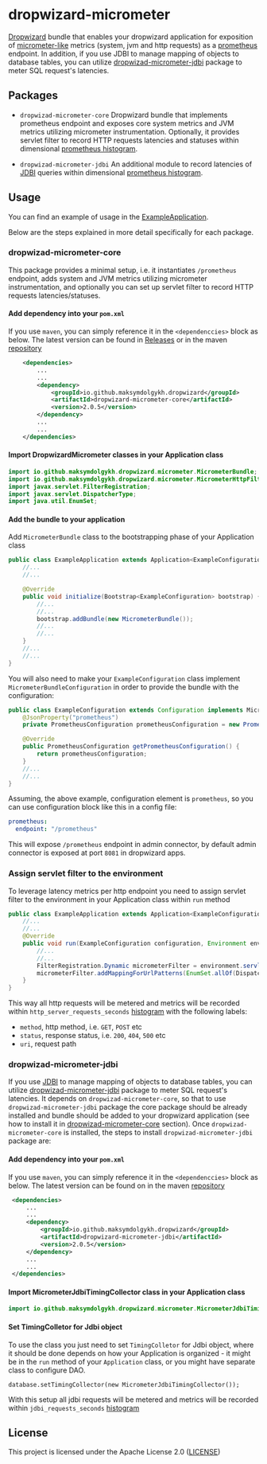# dropwizard-micrometer

[Dropwizard][dropwizard] bundle that enables your dropwizard application for exposition of [micrometer-like][micrometer] 
metrics (system, jvm and http requests) as a [prometheus][prometheus] endpoint. In addition, if you use JDBI to manage 
mapping of objects to database tables, you can utilize [dropwizad-micrometer-jdbi](#dropwizad-micrometer-jdbi) package to meter SQL request's latencies.

## Packages
- `dropwizad-micrometer-core`
    Dropwizard bundle that implements prometheus endpoint and exposes core system metrics and JVM metrics utilizing micrometer instrumentation.
    Optionally, it provides servlet filter to record HTTP requests latencies and statuses within dimensional 
    [prometheus histogram][prometheus histogram].

- `dropwizad-micrometer-jdbi`
    An additional module to record latencies of [JDBI][jdbi] queries within dimensional [prometheus histogram][prometheus histogram].

## Usage
You can find an example of usage in the [ExampleApplication][dropwizard example application].

Below are the steps explained in more detail specifically for each package.

### dropwizad-micrometer-core
This package provides a minimal setup, i.e. it instantiates `/prometheus` endpoint, adds system and JVM metrics utilizing 
micrometer instrumentation, and optionally you can set up servlet filter to record HTTP requests latencies/statuses.

#### Add dependency into your `pom.xml`
If you use `maven`, you can simply reference it in the `<dependenccies>` block as below. 
The latest version can be found in [Releases](https://github.com/MaksymDolgykh/dropwizard-micrometer/releases) or in the maven [repository][dropwizard-micrometer-core maven repo]

```xml
    <dependencies>
        ...
        ...
        <dependency>
            <groupId>io.github.maksymdolgykh.dropwizard</groupId>
            <artifactId>dropwizard-micrometer-core</artifactId>
            <version>2.0.5</version>
        </dependency>
        ...
        ...
    </dependencies>


```
#### Import DropwizardMicrometer classes in your Application class
```java
import io.github.maksymdolgykh.dropwizard.micrometer.MicrometerBundle;
import io.github.maksymdolgykh.dropwizard.micrometer.MicrometerHttpFilter;
import javax.servlet.FilterRegistration;
import javax.servlet.DispatcherType;
import java.util.EnumSet;
```


#### Add the bundle to your application

Add `MicrometerBundle` class to the bootstrapping phase of your Application class

```java
public class ExampleApplication extends Application<ExampleConfiguration> {
    //...
    //...

    @Override
    public void initialize(Bootstrap<ExampleConfiguration> bootstrap) {
        //...
        //...
        bootstrap.addBundle(new MicrometerBundle());
        //...
        //...
    }
    //...
    //...
}
```

You will also need to make your `ExampleConfiguration` class implement `MicrometerBundleConfiguration` 
in order to provide the bundle with the configuration:
```java
public class ExampleConfiguration extends Configuration implements MicrometerBundleConfiguration {
    @JsonProperty("prometheus")
    private PrometheusConfiguration prometheusConfiguration = new PrometheusConfiguration();

    @Override
    public PrometheusConfiguration getPrometheusConfiguration() {
        return prometheusConfiguration;
    }
    //...
    //...
}
```
Assuming, the above example, configuration element is `prometheus`, so you can use configuration block like this in a config file:
```yaml
prometheus:
  endpoint: "/prometheus"
```

This will expose `/prometheus` endpoint in admin connector, by default admin connector is exposed at port `8081` 
in dropwizard apps.

### Assign servlet filter to the environment

To leverage latency metrics per http endpoint you need to assign servlet filter to the environment 
in your Application class within `run` method
```java
public class ExampleApplication extends Application<ExampleConfiguration> {
    //...
    //...
    @Override
    public void run(ExampleConfiguration configuration, Environment environment) {
        //...
        //...
        FilterRegistration.Dynamic micrometerFilter = environment.servlets().addFilter("MicrometerHttpFilter", new MicrometerHttpFilter());
        micrometerFilter.addMappingForUrlPatterns(EnumSet.allOf(DispatcherType.class), true, "/*");
    }
}
```
This way all http requests will be metered and metrics will be recorded within `http_server_requests_seconds` [histogram][prometheus histogram] 
with the following labels:
- `method`, http method, i.e. `GET`, `POST` etc
- `status`, response status, i.e. `200`, `404`, `500` etc
- `uri`, request path


### dropwizad-micrometer-jdbi
If you use [JDBI][jdbi] to manage mapping of objects to database tables, you can utilize 
[dropwizad-micrometer-jdbi][dropwizard-micrometer-jdbi maven repo] package to meter SQL request's latencies. 
It depends on `dropwizad-micrometer-core`, so that to use `dropwizad-micrometer-jdbi` package
the core package should be already installed and bundle should be added to your dropwizard application
(see how to install it in [dropwizad-micrometer-core](#dropwizad-micrometer-core) section). 
Once `dropwizad-micrometer-core` is installed, the steps to install `dropwizad-micrometer-jdbi` package are:

#### Add dependency into your `pom.xml`
If you use `maven`, you can simply reference it in the `<dependenccies>` block as below. 
The latest version can be found on in the maven [repository][dropwizard-micrometer-jdbi maven repo]

```xml
 <dependencies>
     ...
     ...
     <dependency>
         <groupId>io.github.maksymdolgykh.dropwizard</groupId>
         <artifactId>dropwizard-micrometer-jdbi</artifactId>
         <version>2.0.5</version>
     </dependency>
     ...
     ...
 </dependencies>

 ```

#### Import MicrometerJdbiTimingCollector class in your Application class
 ```java
import io.github.maksymdolgykh.dropwizard.micrometer.MicrometerJdbiTimingCollector;
 ```

#### Set TimingColletor for Jdbi object
To use the class you just need to set `TimingColletor` for Jdbi object, where it should be done depends on how your 
Application is organized - it might be in the `run` method of your `Application` class, or you might have separate 
class to configure DAO.
```
database.setTimingCollector(new MicrometerJdbiTimingCollector());
```
With this setup all jdbi requests will be metered and metrics will be recorded within `jdbi_requests_seconds` [histogram][prometheus histogram]

## License
This project is licensed under the Apache License 2.0 ([LICENSE](./LICENSE.TXT))


[dropwizard]: https://www.dropwizard.io/en/latest/
[dropwizard example application]: https://github.com/MaksymDolgykh/dropwizard-example-app
[dropwizard-micrometer-core maven repo]: https://mvnrepository.com/artifact/io.github.maksymdolgykh.dropwizard/dropwizard-micrometer-core
[dropwizard-micrometer-jdbi maven repo]: https://mvnrepository.com/artifact/io.github.maksymdolgykh.dropwizard/dropwizard-micrometer-jdbi
[jdbi]: https://jdbi.org/
[micrometer]: http://micrometer.io/
[prometheus]: https://prometheus.io/
[prometheus histogram]: https://prometheus.io/docs/practices/histograms/
